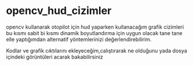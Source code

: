 # opencv_hud_cizimler

opencv kullanarak otopilot için hud yaparken kullanacağım grafik cizimleri bu kısmı sabit bi kısmı dinamik boyutlandırma için uygun olacak tane tane elle yaptığımdan alternatif yöntemlerinizi değerlendirebilirim.

Kodlar ve grafik cıktılarını ekleyeceğim,calıştırarak ne olduğunu yada dosya içindeki görüntüleri acarak bakabilirsiniz 
